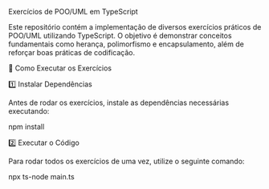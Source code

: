 Exercícios de POO/UML em TypeScript

Este repositório contém a implementação de diversos exercícios práticos de POO/UML utilizando TypeScript. O objetivo é demonstrar conceitos fundamentais como herança, polimorfismo e encapsulamento, além de reforçar boas práticas de codificação.

🚀 Como Executar os Exercícios

1️⃣ Instalar Dependências

Antes de rodar os exercícios, instale as dependências necessárias executando:

npm install

2️⃣ Executar o Código

Para rodar todos os exercícios de uma vez, utilize o seguinte comando:

npx ts-node main.ts